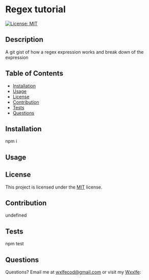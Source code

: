 # Regex tutorial
[![License: MIT](https://img.shields.io/badge/License-MIT-yellow.svg)](https://opensource.org/licenses/MIT)
## Description
A git gist of how a regex expression works and break down of the expression
## Table of Contents
* [Installation](#installation)
* [Usage](#usage)
* [License](#license)
* [Contribution](#contribution)
* [Tests](#tests)
* [Questions](#questions)
     
## Installation
npm i
  
## Usage

  
## License
This project is licensed under the [MIT](https://opensource.org/licenses/MIT) license.
  
## Contribution
undefined
  
## Tests
npm test
  
## Questions
Questions?  Email me at wxlfecod@gmail.com or visit my [Wxxlfe](GitHub):
